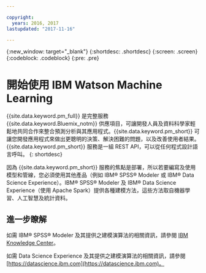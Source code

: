 ```yaml
---

copyright:
  years: 2016, 2017
lastupdated: "2017-11-16"

---
```


{:new_window: target="_blank"}
{:shortdesc: .shortdesc}
{:screen: .screen}
{:codeblock: .codeblock}
{:pre: .pre}

# 開始使用 IBM Watson Machine Learning

{{site.data.keyword.pm_full}} 是完整服務 {{site.data.keyword.Bluemix_notm}} 供應項目，可讓開發人員及資料科學家輕鬆地共同合作來整合預測分析與其應用程式。{{site.data.keyword.pm_short}} 可讓您開發應用程式來做出更聰明的決策、解決困難的問題，以及改善使用者結果。{{site.data.keyword.pm_short}} 服務是一組 REST API，可以從任何程式設計語言呼叫。
{: shortdesc}

因為 {{site.data.keyword.pm_short}} 服務的焦點是部署，所以若要編寫及使用模型和管線，您必須使用其他產品（例如 IBM® SPSS® Modeler 或 IBM® Data Science Experience）。IBM® SPSS® Modeler 及 IBM® Data Science Experience（使用 Apache Spark）提供各種建模方法，這些方法取自機器學習、人工智慧及統計資料。

## 進一步瞭解

如需 IBM® SPSS® Modeler 及其提供之建模演算法的相關資訊，請參閱 [IBM Knowledge Center](https://www.ibm.com/support/knowledgecenter/v1/content/SS3RA7_18.1.1/modeler_mainhelp_client_ddita/modeler_mainhelp_client_ddita-gentopic1.html)。

如需 Data Science Experience 及其提供之建模演算法的相關資訊，請參閱 [https://datascience.ibm.com](https://datascience.ibm.com)。
